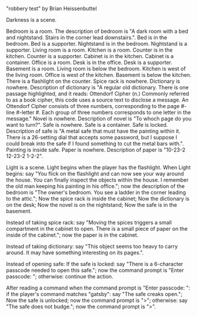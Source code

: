 "robbery test" by Brian Heissenbuttel

Darkness is a scene.

Bedroom is a room.
The description of bedroom is "A dark room with a bed and nightstand. Stairs in the corner lead downstairs.".
Bed is in the bedroom. Bed is a supporter.
Nightstand is in the bedroom. Nightstand is a supporter.
Living room is a room.
Kitchen is a room.
Counter is in the kitchen. Counter is a supporter.
Cabinet is in the kitchen. Cabinet is a container.
Office is a room.
Desk is in the office. Desk is a supporter.
Basement is a room.
Living room is below the bedroom.
Kitchen is west of the living room.
Office is west of the kitchen.
Basement is below the kitchen.
There is a flashlight on the counter.
Spice rack is nowhere.
Dictionary is nowhere. Description of dictionary is "A regular old dictionary. There is one passage highlighted, and it reads:
Ottendorf Cipher (n.) Commonly referred to as a book cipher, this code uses a source text to disclose a message. An Ottendorf Cipher consists of three numbers, corresponding to the page #-line #-letter #. Each group of three numbers corresponds to one letter in the message."
Novel is nowhere. Description of novel is "To whoch page do you want to turn?".
Safe is nowhere. Safe is a container. Safe is locked. Description of safe is "A metal safe that must have the painting within it. There is a 26-setting dial that accepts some password, but I suppose I could break into the safe if I found something to cut the metal bars with.".
Painting is inside safe.
Paper is nowhere. Description of paper is "10-23-2
12-23-2
1-2-2".

Light is a scene. Light begins when the player has the flashlight.
When Light begins:
	say "You flick on the flashlight and can now see your way around the house. You can finally inspect the objects within the house. I remember the old man keeping his painting in his office.";
	now the description of the bedroom is "The owner's bedroom. You see a ladder in the corner leading to the attic.";
	Now the spice rack is inside the cabinet;
	Now the dictionary is on the desk;
	Now the novel is on the nightstand;
	Now the safe is in the basement.
	
Instead of taking spice rack:
	say "Moving the spices triggers a small compartment in the cabinet to open. There is a small piece of paper on the inside of the cabinet.";
	now the paper is in the cabinet.
	
Instead of taking dictionary:
	say "This object seems too heavy to carry around. It may have something interesting on its pages.".

Instead of opening safe:
	If the safe is locked:
		say "There is a 6-character passcode needed to open this safe.";
		now the command prompt is "Enter passcode: ";
	otherwise:
		continue the action.
		
After reading a command when the command prompt is "Enter passcode: ":
	if the player's command matches "gatsby":
		say "The safe creaks open.";
		Now the safe is unlocked;
		now the command prompt is ">";
	otherwise:
		say "The safe does not budge.";
		now the command prompt is ">".